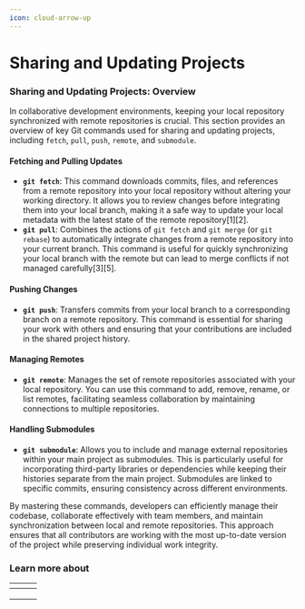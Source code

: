 ```yaml
---
icon: cloud-arrow-up
---
```


# Sharing and Updating Projects

### Sharing and Updating Projects: Overview

In collaborative development environments, keeping your local repository synchronized with remote repositories is crucial. This section provides an overview of key Git commands used for sharing and updating projects, including `fetch`, `pull`, `push`, `remote`, and `submodule`.

#### Fetching and Pulling Updates

* **`git fetch`**: This command downloads commits, files, and references from a remote repository into your local repository without altering your working directory. It allows you to review changes before integrating them into your local branch, making it a safe way to update your local metadata with the latest state of the remote repository\[1]\[2].
* **`git pull`**: Combines the actions of `git fetch` and `git merge` (or `git rebase`) to automatically integrate changes from a remote repository into your current branch. This command is useful for quickly synchronizing your local branch with the remote but can lead to merge conflicts if not managed carefully\[3]\[5].

#### Pushing Changes

* **`git push`**: Transfers commits from your local branch to a corresponding branch on a remote repository. This command is essential for sharing your work with others and ensuring that your contributions are included in the shared project history.

#### Managing Remotes

* **`git remote`**: Manages the set of remote repositories associated with your local repository. You can use this command to add, remove, rename, or list remotes, facilitating seamless collaboration by maintaining connections to multiple repositories.

#### Handling Submodules

* **`git submodule`**: Allows you to include and manage external repositories within your main project as submodules. This is particularly useful for incorporating third-party libraries or dependencies while keeping their histories separate from the main project. Submodules are linked to specific commits, ensuring consistency across different environments.

By mastering these commands, developers can efficiently manage their codebase, collaborate effectively with team members, and maintain synchronization between local and remote repositories. This approach ensures that all contributors are working with the most up-to-date version of the project while preserving individual work integrity.

### Learn more about

<table data-view="cards"><thead><tr><th></th><th></th><th></th></tr></thead><tbody><tr><td></td><td></td><td></td></tr><tr><td></td><td></td><td></td></tr><tr><td></td><td></td><td></td></tr></tbody></table>

